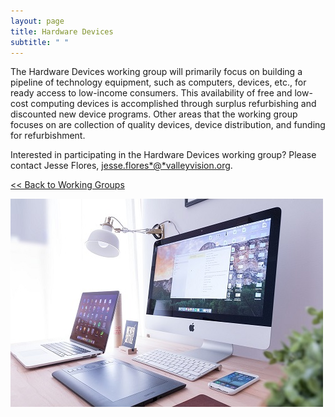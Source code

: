 ```yaml
---
layout: page
title: Hardware Devices
subtitle: " "
---
```

The Hardware Devices working group will primarily focus on building a pipeline of technology equipment, such as computers, devices, etc., for ready access to low-income consumers. This availability of free and low-cost computing devices is accomplished through surplus refurbishing and discounted new device programs. Other areas that the working group focuses on are collection of quality devices, device distribution, and funding for refurbishment.

Interested in participating in the Hardware Devices working group? Please contact Jesse Flores, [jesse.flores*@*valleyvision.org](mailto:jesse.flores@valleyvision.org).

[<< Back to Working Groups](/working-groups)

![](/assets/uploads/hardwaredevices.jpg)